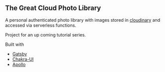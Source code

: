## The Great Cloud Photo Library

A personal authenticated photo library with images stored in [cloudinary](https://cloudinary.com/) and accessed via serverless functions.

Project for an up coming tutorial series.

Built with 

- [Gatsby](https://www.gatsbyjs.com/)
- [Chakra-UI](https://chakra-ui.com/)
- [Apollo](https://www.apollographql.com/)